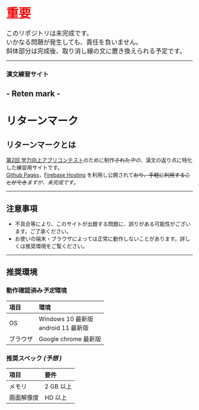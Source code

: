 # <big><font color="#ff0000">重要</font>
このリポジトリは未完成です。  
いかなる問題が発生しても、責任を負いません。  
斜体部分は完成後、取り消し線の文に置き換えられる予定です。</big>

---

### 漢文練習サイト
## - Reten mark -
# リターンマーク

## リターンマークとは
[第2回 学力向上アプリコンテスト](https://www.gakuryokuup.com/)のために制作~~された~~*中の*、漢文の返り点に特化した練習用サイトです。  
[Github Pages](https://kohsuke256.github.io/return-mark/)，[Firebase Hosting](https://return-mark.web.app/) を利用し公開されて~~おり、手軽に利用することができ~~*ますが、未完成です*。

---

## 注意事項
- 不具合等により、このサイトが出題する問題に、誤りがある可能性がございます。ご了承ください。
- お使いの端末・ブラウザによっては正常に動作しないことがあります。詳しくは推奨環境をご覧ください。

---

## 推奨環境

### 動作確認~~済み~~*予定*環境
項目|環境
:--|:--
OS|Windows 10 最新版<br>android 11 最新版
ブラウザ|Google chrome 最新版
### 推奨スペック *\(予想 \)*
項目|要件
:--|:--
メモリ|2 GB 以上
画面解像度|HD 以上